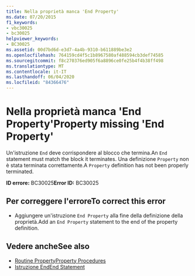 ```yaml
---
title: Nella proprietà manca 'End Property'
ms.date: 07/20/2015
f1_keywords:
- vbc30025
- bc30025
helpviewer_keywords:
- BC30025
ms.assetid: 00d7bd6d-e3d7-4a4b-9310-b611889be3e2
ms.openlocfilehash: 764159cd4f5c1b8967580af488594cb3def74585
ms.sourcegitcommit: f8c270376ed905f6a8896ce0fe25b4f4b38ff498
ms.translationtype: MT
ms.contentlocale: it-IT
ms.lasthandoff: 06/04/2020
ms.locfileid: "84366476"
---
```

# <a name="property-missing-end-property"></a><span data-ttu-id="86154-102">Nella proprietà manca 'End Property'</span><span class="sxs-lookup"><span data-stu-id="86154-102">Property missing 'End Property'</span></span>
<span data-ttu-id="86154-103">Un'istruzione `End` deve corrispondere al blocco che termina.</span><span class="sxs-lookup"><span data-stu-id="86154-103">An `End` statement must match the block it terminates.</span></span> <span data-ttu-id="86154-104">Una definizione `Property` non è stata terminata correttamente.</span><span class="sxs-lookup"><span data-stu-id="86154-104">A `Property` definition has not been properly terminated.</span></span>  
  
 <span data-ttu-id="86154-105">**ID errore:** BC30025</span><span class="sxs-lookup"><span data-stu-id="86154-105">**Error ID:** BC30025</span></span>  
  
## <a name="to-correct-this-error"></a><span data-ttu-id="86154-106">Per correggere l'errore</span><span class="sxs-lookup"><span data-stu-id="86154-106">To correct this error</span></span>  
  
- <span data-ttu-id="86154-107">Aggiungere un'istruzione `End Property` alla fine della definizione della proprietà.</span><span class="sxs-lookup"><span data-stu-id="86154-107">Add an `End Property` statement to the end of the property definition.</span></span>  
  
## <a name="see-also"></a><span data-ttu-id="86154-108">Vedere anche</span><span class="sxs-lookup"><span data-stu-id="86154-108">See also</span></span>

- [<span data-ttu-id="86154-109">Routine Property</span><span class="sxs-lookup"><span data-stu-id="86154-109">Property Procedures</span></span>](../programming-guide/language-features/procedures/property-procedures.md)
- [<span data-ttu-id="86154-110">Istruzione End</span><span class="sxs-lookup"><span data-stu-id="86154-110">End Statement</span></span>](../language-reference/statements/end-statement.md)
